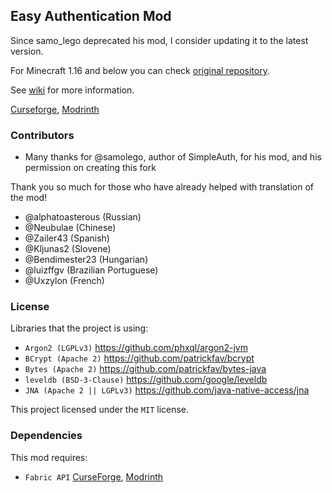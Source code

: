 ## Easy Authentication Mod

Since samo_lego deprecated his mod, I consider updating it to the latest version.

For Minecraft 1.16 and below you can check [original repository](https://github.com/samolego/SimpleAuth).

See [wiki](https://github.com/NikitaCartes/EasyAuth/wiki) for more information.

[Curseforge](https://www.curseforge.com/minecraft/mc-mods/easyauth), [Modrinth](https://modrinth.com/mod/easyauth)

### Contributors

* Many thanks for @samolego, author of SimpleAuth, for his mod, and his permission on creating this fork

Thank you so much for those who have already helped with translation of the mod!
* @alphatoasterous (Russian)
* @Neubulae (Chinese)
* @Zailer43 (Spanish)
* @Kljunas2 (Slovene)
* @Bendimester23 (Hungarian)
* @luizffgv (Brazilian Portuguese)
* @Uxzylon (French)


### License
Libraries that the project is using:
- `Argon2 (LGPLv3)` https://github.com/phxql/argon2-jvm
- `BCrypt (Apache 2)` https://github.com/patrickfav/bcrypt
- `Bytes (Apache 2)` https://github.com/patrickfav/bytes-java
- `leveldb (BSD-3-Clause)` https://github.com/google/leveldb
- `JNA (Apache 2 || LGPLv3)` https://github.com/java-native-access/jna

This project licensed under the `MIT` license.


### Dependencies 
This mod requires:
- `Fabric API` [CurseForge](https://www.curseforge.com/minecraft/mc-mods/fabric-api), [Modrinth](https://modrinth.com/mod/fabric-api)
